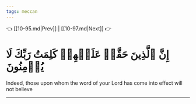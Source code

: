 ```yaml
---
tags: meccan
---
```


👈 [[10-95.md|Prev]] | [[10-97.md|Next]] 👉

# إِنَّ ٱلَّذِينَ حَقَّتۡ عَلَيۡهِمۡ كَلِمَتُ رَبِّكَ لَا يُؤۡمِنُونَ

Indeed, those upon whom the word of your Lord has come into effect will not believe

---


